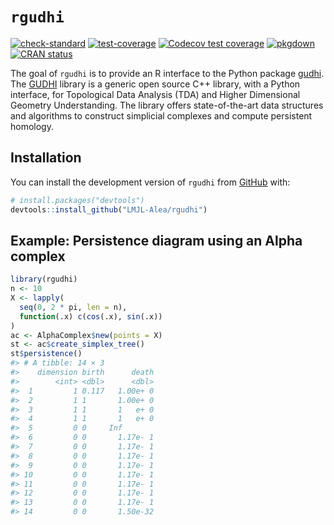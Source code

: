 
<!-- README.md is generated from README.Rmd. Please edit that file -->

# `rgudhi`

<!-- badges: start -->

[![check-standard](https://github.com/LMJL-Alea/rgudhi/workflows/R-CMD-check/badge.svg)](https://github.com/LMJL-Alea/rgudhi/actions)
[![test-coverage](https://github.com/LMJL-Alea/rgudhi/workflows/test-coverage/badge.svg)](https://github.com/LMJL-Alea/rgudhi/actions)
[![Codecov test
coverage](https://codecov.io/gh/LMJL-Alea/rgudhi/branch/master/graph/badge.svg)](https://app.codecov.io/gh/LMJL-Alea/rgudhi?branch=master)
[![pkgdown](https://github.com/LMJL-Alea/rgudhi/workflows/pkgdown/badge.svg)](https://github.com/LMJL-Alea/rgudhi/actions)
[![CRAN
status](https://www.r-pkg.org/badges/version/rgudhi)](https://CRAN.R-project.org/package=rgudhi)
<!-- badges: end -->

The goal of `rgudhi` is to provide an R interface to the Python package
[gudhi](https://gudhi.inria.fr/python/latest/). The
[GUDHI](https://gudhi.inria.fr) library is a generic open source C++
library, with a Python interface, for Topological Data Analysis (TDA)
and Higher Dimensional Geometry Understanding. The library offers
state-of-the-art data structures and algorithms to construct simplicial
complexes and compute persistent homology.

## Installation

You can install the development version of `rgudhi` from
[GitHub](https://github.com/) with:

``` r
# install.packages("devtools")
devtools::install_github("LMJL-Alea/rgudhi")
```

## Example: Persistence diagram using an Alpha complex

``` r
library(rgudhi)
n <- 10
X <- lapply(
  seq(0, 2 * pi, len = n), 
  function(.x) c(cos(.x), sin(.x))
)
ac <- AlphaComplex$new(points = X)
st <- ac$create_simplex_tree()
st$persistence()
#> # A tibble: 14 × 3
#>    dimension birth      death
#>        <int> <dbl>      <dbl>
#>  1         1 0.117   1.00e+ 0
#>  2         1 1       1.00e+ 0
#>  3         1 1       1   e+ 0
#>  4         1 1       1   e+ 0
#>  5         0 0     Inf       
#>  6         0 0       1.17e- 1
#>  7         0 0       1.17e- 1
#>  8         0 0       1.17e- 1
#>  9         0 0       1.17e- 1
#> 10         0 0       1.17e- 1
#> 11         0 0       1.17e- 1
#> 12         0 0       1.17e- 1
#> 13         0 0       1.17e- 1
#> 14         0 0       1.50e-32
```
